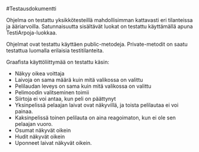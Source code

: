 #Testausdokumentti

Ohjelma on testattu yksikkötesteillä mahdollisimman kattavasti eri tilanteissa ja ääriarvoilla. Satunnaisuutta sisältävät luokat on testattu käyttämällä apuna TestiArpoja-luokkaa.

Ohjelmat ovat testattu käyttäen public-metodeja. Private-metodit on saatu testattua luomalla erilaisia testitilanteita.

Graafista käyttöliittymää on testattu käsin:

* Näkyy oikea voittaja
* Laivoja on sama määrä kuin mitä valikossa on valittu
* Pelilaudan leveys on sama kuin mitä valikossa on valittu
* Pelimoodin valitseminen toimii
* Siirtoja ei voi antaa, kun peli on päättynyt
* Yksinpelissä pelaajan laivat ovat näkyvillä, ja toista pelilautaa ei voi painaa.
* Kaksinpelissä toinen pelilauta on aina reagoimaton, kun ei ole sen pelaajan vuoro.
* Osumat näkyvät oikein
* Hudit näkyvät oikein
* Uponneet laivat näkyvät oikein.


